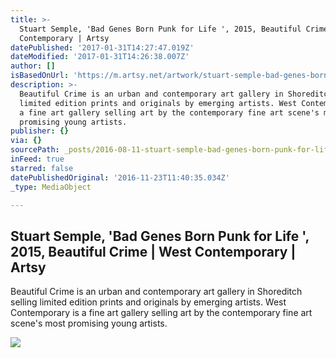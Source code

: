 ```yaml
---
title: >-
  Stuart Semple, 'Bad Genes Born Punk for Life ', 2015, Beautiful Crime | West
  Contemporary | Artsy
datePublished: '2017-01-31T14:27:47.019Z'
dateModified: '2017-01-31T14:26:38.007Z'
author: []
isBasedOnUrl: 'https://m.artsy.net/artwork/stuart-semple-bad-genes-born-punk-for-life'
description: >-
  Beautiful Crime is an urban and contemporary art gallery in Shoreditch selling
  limited edition prints and originals by emerging artists. West Contemporary is
  a fine art gallery selling art by the contemporary fine art scene's most
  promising young artists.
publisher: {}
via: {}
sourcePath: _posts/2016-08-11-stuart-semple-bad-genes-born-punk-for-life-2015-beauti.md
inFeed: true
starred: false
datePublishedOriginal: '2016-11-23T11:40:35.034Z'
_type: MediaObject

---
```

<article style=""><h1>Stuart Semple, 'Bad Genes Born Punk for Life ', 2015, Beautiful Crime | West Contemporary | Artsy</h1><p>Beautiful Crime is an urban and contemporary art gallery in Shoreditch selling limited edition prints and originals by emerging artists. West Contemporary is a fine art gallery selling art by the contemporary fine art scene's most promising young artists.</p><img src="https://d32dm0rphc51dk.cloudfront.net/8hkMcVE6qtZkxq3c3YiKbA/large.jpg" /></article>